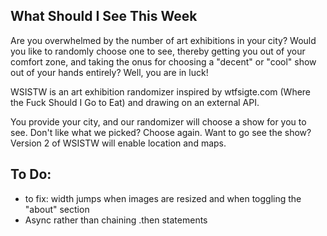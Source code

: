 ## What Should I See This Week

Are you overwhelmed by the number of art exhibitions in your city? Would 
you like to randomly choose one to see, thereby getting you out of your 
comfort zone, and taking the onus for choosing a "decent" or "cool" show 
out of your hands entirely? Well, you are in luck!

WSISTW is an art exhibition randomizer inspired by wtfsigte.com (Where the 
Fuck Should I Go to Eat) and drawing on an external API.

You provide your city, and our randomizer will choose a show for you to see.
Don't like what we picked? Choose again. 
Want to go see the show? Version 2 of WSISTW will enable location and maps. 

## To Do:
- to fix: width jumps when images are resized and when toggling the "about" section
- Async rather than chaining .then statements
